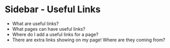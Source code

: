 # Sidebar - Useful Links

* What are useful links?
* What pages can have useful links?
* Where do I add a useful links for a page?
* There are extra links showing on my page! Where are they coming from?
